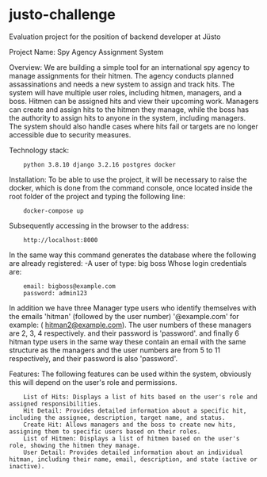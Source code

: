 # justo-challenge
Evaluation project for the position of backend developer at Jüsto

Project Name: Spy Agency Assignment System

Overview:
We are building a simple tool for an international spy agency to manage assignments for their hitmen. The agency conducts planned assassinations and needs a new system to assign and track hits. The system will have multiple user roles, including hitmen, managers, and a boss. Hitmen can be assigned hits and view their upcoming work. Managers can create and assign hits to the hitmen they manage, while the boss has the authority to assign hits to anyone in the system, including managers. The system should also handle cases where hits fail or targets are no longer accessible due to security measures.

Technology stack: 

        python 3.8.10 django 3.2.16 postgres docker
    
Installation:
  To be able to use the project, it will be necessary to raise the docker, which is done from the command console, once located inside the root folder of the project and typing the following line:
  
        docker-compose up
        
Subsequently accessing in the browser to the address: 

        http://localhost:8000
    
In the same way this command generates the database where the following are already registered:
    -A user of type: big boss 
     Whose login credentials are: 
            
        email: bigboss@example.com
        password: admin123

In addition we have three Manager type users who identify themselves with the emails 'hitman' (followed by the user number) '@example.com' for example:
( hitman2@example.com). The user numbers of these managers are 2, 3, 4 respectively. and their password is 'password'.
and finally 6 hitman type users in the same way these contain an email with the same structure as the managers and the user numbers are from 5 to 11 respectively, and their password is also 'password'.
 
Features:
The following features can be used within the system, obviously this will depend on the user's role and permissions.

        List of Hits: Displays a list of hits based on the user's role and assigned responsibilities.
        Hit Detail: Provides detailed information about a specific hit, including the assignee, description, target name, and status.
        Create Hit: Allows managers and the boss to create new hits, assigning them to specific users based on their roles.
        List of Hitmen: Displays a list of hitmen based on the user's role, showing the hitmen they manage.
        User Detail: Provides detailed information about an individual hitman, including their name, email, description, and state (active or inactive).
 
 


